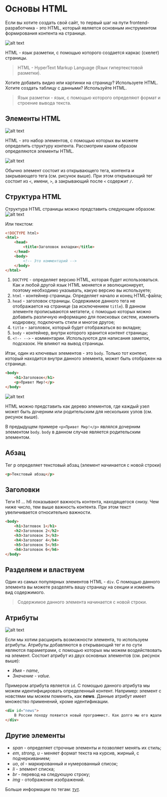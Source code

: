 # Основы HTML

Если вы хотите создать свой сайт, то первый шаг на пути frontend-разработчика - это HTML, который является основным инструментом формирования контента на странице.
  
![alt text](https://user-images.githubusercontent.com/4215285/52063554-f00f7880-2583-11e9-8119-db108f7bb770.jpeg)

HTML - язык разметки, с помощью которого создается каркас (скелет) страницы.

> HTML - HyperText Markup Language (Язык гипертекстовой разметки).

Хотите добавить видио или картинки на страницу? 
Используете HTML. Хотите создать таблицу с данными? Используйте HTML.

> Язык разметки - язык, с помощью которого определяют формат и строение вывода текста.

## Элементы HTML

![alt text](https://user-images.githubusercontent.com/4215285/52063555-f00f7880-2583-11e9-8e57-82e9857ae241.jpeg)

HTML - это набор элементов, с помощью которых вы можете определить структуру контента.
Рассмотрим каким образом определяются элементы HTML.

![alt text](https://user-images.githubusercontent.com/4215285/52063556-f0a80f00-2583-11e9-85c1-f1b92a88be43.jpeg)

Обычно элемент состоит из открывающего тега, контента и закрывающего тега (см. рисунок выше).
При этом открывающий тег состоит из `<`, имени, `>`, а закрывающий после `<` содержит `/`.

## Структура HTML

Структура HTML страницы можно представить следующим образом:
![alt text](https://user-images.githubusercontent.com/4215285/52063562-f140a580-2583-11e9-8b74-6f8d809971e9.jpeg)

Или текстом:

```html
<!DOCTYPE html>
<html>
    <head>
        <title>Заголовок вкладки</title>
    </head>
    <body>
        <!-- Это комментарий -->
    </body>
</html>
```

1. `DOCTYPE` - определяет версию HTML, которая будет использоваться. Как и любой другой язык HTML меняется и эволюционирует, поэтому необходимо указывать, какую версию вы используете;
2. `html` - контейнер страницы. Определяет начало и конец HTML-файла;
3. `head` - заголовок страницы. Содержимое данного тега не отображается на странице (за исключением `title`). В данном элементе прописываются метатеги, с помощью которых можно добавить различную информацию для поисковых систем, изменить кодировку, подключить стили и многое другое;
4. `title` - заголовок, который будет отображаться во вкладке;
5. `body` - контейнер, внутри которого хранится контент страницы;
6. `<!-- -->` - комментарии. Используются для написания заметок, подсказок. Не влияют на вывод страницы.

Итак, один из ключевых элементов - это `body`. Только тот контент, который находится внутри данного элемента, может быть отображен на странице.

```html
<body>
    <h1>Заголовок</h1>
    <p>Привет Мир!</p>
</body>
```

![alt text](https://user-images.githubusercontent.com/4215285/52063569-f271d280-2583-11e9-8259-daff2404fa06.jpeg)

HTML можно представить как дерево элементов, где каждый узел может быть дочерним или родительским для нескольких узлов (см. рисунок выше).

В предыдущем примере `<p>Привет Мир!</p>` являлся дочерним элементом `body`. `body` в данном случае является родительским элементом.

## Абзац

Тег p определяет текстовый абзац (элемент начинается с новой строки)

```html
<p>Текстовый абзац</p>
```
## Заголовки

Теги h1 ... h6 показывают важность контента, находящегося снизу. Чем ниже число, тем выше важность контента. При этом текст увеличивается относительно важности.

```html
<body>
    <h1>Загловок 1</h1>
    <h2>Заголовок 2</h2>
    <h3>Заголовок 3</h3>
    <h4>Заголовог 4</h4>
    <h5>Заголовок 5</h5>
    <h6>Заголовок 6</h6>
</body>
```

## Разделяем и властвуем

Один из самых популярных элементов HTML - `div`. С помощью данного элемента вы можете разделять вашу страницу на секции и изменять вид содержимого.

> Содержимое данного элемента начинается с новой строки.

## Атрибуты 

![alt text](https://user-images.githubusercontent.com/4215285/52063570-f271d280-2583-11e9-85c9-68022b12bcf7.jpeg) 

Если мы хотим расширить возможности элемента, то используем атрибуты. Атрибуты добавляются в открывающий тег и по сути являются параметрами, с помощью которых мы можем воздействовать на элемент. 
Состоит атрибут из двух основных элементов (см. рисунок выше):
* *Имя* - *name*,
* *Значение* - *value*.

Примером атрибута является `id`. С помощью данного атрибута мы можем идентифицировать определенный контент.
Например: элемент с новстями мы можем поменить, как **news**. Данные атрибут имеет множество применений, кроме идентификации.

```html
<div id="news">
    В России походу появится новый программист. Как долго мы его ждали!
</div>
```

## Другие элементы
* *span* - определяет строчные элементы и позволяет менять их стиль;
* *em*, *strong*, *u* - меняет формат текста на курсив, жирный, с подчеркиванием;
* *uo*, *ol* - маркированный и нумерованный список;
* *li* - элемент списка;
* *br* - перевод на следуюшую строку;
* *img* - отображение изображений.

Больше информации по тегам: [тут](http://htmlbook.ru).
